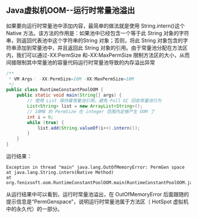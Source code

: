 ## Java虚拟机OOM--运行时常量池溢出

如果要向运行时常量池中添加内容，最简单的做法就是使用 String.intern()这个 Native 方法。该方法的作用是：如果池中已经包含一个等于此 String 对象的字符串，则返回代表池中这个字符串的String 对象；否则，将此 String 对象包含的字符串添加到常量池中，并且返回此 String 对象的引用。由于常量池分配在方法区内，我们可以通过-XX:PermSize 和-XX:MaxPermSize 限制方法区的大小，从而间接限制其中常量池的容量代码运行时常量池导致的内存溢出异常

```java
/**
 * VM Args： -XX:PermSize=10M -XX:MaxPermSize=10M
 */
public class RuntimeConstantPoolOOM {
    public static void main(String[] args) {
        // 使用 List 保持着常量池引用，避免 Full GC 回收常量池行为
        List<String> list = new ArrayList<String>();
        // 10MB 的 PermSize 在 integer 范围内足够产生 OOM 了
        int i = 0;
        while (true) {
            list.add(String.valueOf(i++).intern());
        }
    }
}
```

运行结果：

```shell
Exception in thread "main" java.lang.OutOfMemoryError: PermGen space
at java.lang.String.intern(Native Method)
at org.fenixsoft.oom.RuntimeConstantPoolOOM.main(RuntimeConstantPoolOOM.java:18)
```

从运行结果中可以看到，运行时常量池溢出，在 OutOfMemoryError 后面跟随的提示信息是“PermGenspace”，说明运行时常量池属于方法区（ HotSpot 虚拟机中的永久代）的一部分。
